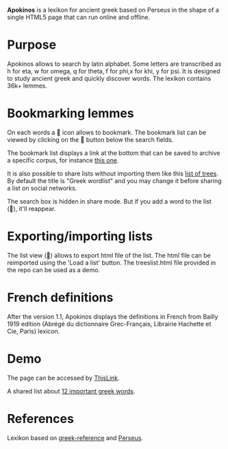 **Apokinos** is a lexikon for ancient greek based on Perseus in the shape of a single HTML5 page that can run online and offline.

# Purpose
Apokinos allows to search by latin alphabet. Some letters are transcribed as h for eta, w for omega, q for theta, f for phi,x for khi, y for psi.
It is designed to study ancient greek and quickly discover words.
The lexikon contains 36k+ lemmes.

# Bookmarking lemmes

On each words a &#128278; icon allows to bookmark. The bookmark list can be viewed by clicking on the &#128278; button below the search fields.

The bookmark list displays a link at the bottom that can be saved to archive a specific corpus, for instance [this one](https://g.h2.tf/?list=4113|34505|6791).

It is also possible to share lists without importing them like this [list of trees](https://g.h2.tf/?share=34987|10472|34622|17639|19007|31883|23320|697|17995&title=List%20of%20trees%20in%20greek). By default the title is "Greek wordlist" and you may change it before sharing a list on social networks.

The search box is hidden in share mode. But if you add a word to the list (&#128278;), it'll reappear.

# Exporting/importing lists

The list view (&#128278;) allows to export html file of the list. The html file can be reimported using the 'Load a list' button. The treeslist.html file provided in the repo can be used as a demo.

# French definitions

After the version 1.1, Apokinos displays the definitions in French from Bailly 1919 edition (Abrégé du dictionnaire Grec-Français, Librairie Hachette et Cie, Paris) lexicon.

# Demo

The page can be accessed by [ThisLink](https://g.h2.tf).

A shared list about [12 important greek words](https://g.h2.tf/?share=13497|4772|35210|22476|22332|27039|22764|3615|5358|8751|32545|12720&title=12%20important%20words%20from%20ancient%20greek).





# References
Lexikon based on [greek-reference](https://github.com/blinskey/greek-reference) and [Perseus](http://www.perseus.tufts.edu/hopper/).